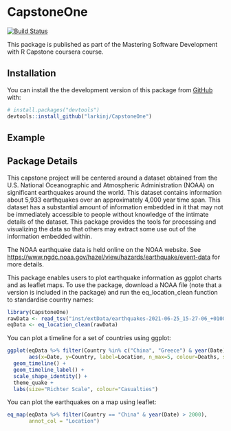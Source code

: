 
<!-- README.md is generated from README.Rmd. Please edit that file -->

# CapstoneOne

<!-- badges: start -->

[![Build
Status](https://travis-ci.com/larkinj/CapstoneOne.svg?branch=master)](https://travis-ci.org/larkinj/CapstoneOne)
<!-- badges: end -->

This package is published as part of the Mastering Software Development with R Capstone coursera course.

## Installation

You can install the the development version of this package from [GitHub](https://github.com/) with:

``` r
# install.packages("devtools")
devtools::install_github("larkinj/CapstoneOne")
```

## Example

## Package Details

This capstone project will be centered around a dataset obtained from the U.S. National Oceanographic and Atmospheric Administration (NOAA) on significant earthquakes around the world. This dataset contains information about 5,933 earthquakes over an approximately 4,000 year time span. This dataset has a substantial amount of information embedded in it that may not be immediately accessible to people without knowledge of the intimate details of the dataset. This package provides the tools for processing and visualizing the data so that others may extract some use out of the information embedded within.

The NOAA earthquake data is held online on the NOAA website. See https://www.ngdc.noaa.gov/hazel/view/hazards/earthquake/event-data for more details.

This package enables users to plot earthquake information as ggplot charts and as leaflet maps. To use the package, download a NOAA file (note that a version is included in the package) and run the eq_location_clean function to standardise country names:

``` r
library(CapstoneOne)
rawData <- read_tsv("inst/extData/earthquakes-2021-06-25_15-27-06_+0100.tsv")
eqData <- eq_location_clean(rawData)
```

You can plot a timeline for a set of countries using ggplot:

``` r
ggplot(eqData %>% filter(Country %in% c("China", "Greece") & year(Date) > 1990), 
       aes(x=Date, y=Country, label=Location, n_max=5, colour=Deaths, size=Mag), alpha=0.1) + 
  geom_timeline() +
  geom_timeline_label() +
  scale_shape_identity() +
  theme_quake +
  labs(size="Richter Scale", colour="Casualties") 
```

You can plot the earthquakes on a map using leaflet:

``` r
eq_map(eqData %>% filter(Country == "China" & year(Date) > 2000),
       annot_col = "Location")
```
